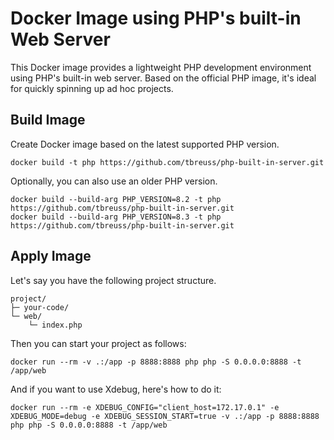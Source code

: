# Docker Image using PHP's built-in Web Server

This Docker image provides a lightweight PHP development environment using PHP's built-in web server.
Based on the official PHP image, it's ideal for quickly spinning up ad hoc projects.

## Build Image

Create Docker image based on the latest supported PHP version.

    docker build -t php https://github.com/tbreuss/php-built-in-server.git

Optionally, you can also use an older PHP version.

    docker build --build-arg PHP_VERSION=8.2 -t php https://github.com/tbreuss/php-built-in-server.git
    docker build --build-arg PHP_VERSION=8.3 -t php https://github.com/tbreuss/php-built-in-server.git

## Apply Image

Let's say you have the following project structure.

    project/
    ├─ your-code/
    └─ web/
        └─ index.php

Then you can start your project as follows:

    docker run --rm -v .:/app -p 8888:8888 php php -S 0.0.0.0:8888 -t /app/web

And if you want to use Xdebug, here's how to do it:

    docker run --rm -e XDEBUG_CONFIG="client_host=172.17.0.1" -e XDEBUG_MODE=debug -e XDEBUG_SESSION_START=true -v .:/app -p 8888:8888 php php -S 0.0.0.0:8888 -t /app/web
